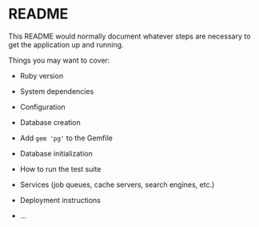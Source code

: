 # README

This README would normally document whatever steps are necessary to get the
application up and running.

Things you may want to cover:

* Ruby version

* System dependencies

* Configuration

* Database creation
- Add `gem 'pg'` to the Gemfile

* Database initialization

* How to run the test suite

* Services (job queues, cache servers, search engines, etc.)

* Deployment instructions

* ...
